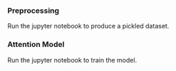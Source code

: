 ### Preprocessing
Run the jupyter notebook to produce a pickled dataset.
### Attention Model
Run the jupyter notebook to train the model.
